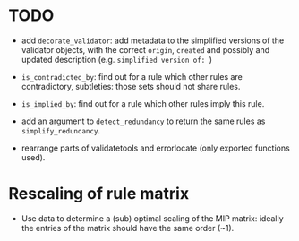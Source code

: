 # TODO

- add `decorate_validator`: add metadata to the simplified versions of the validator objects, with the correct
`origin`, `created` and possibly and updated description (e.g. `simplified version of: `)
- `is_contradicted_by`: find out for a rule which other rules are contradictory, subtleties: those sets should not share rules. 
- `is_implied_by`: find out for a rule which other rules imply this rule.
- add an argument to `detect_redundancy` to return the same rules as `simplify_redundancy`.

- rearrange parts of validatetools and errorlocate (only exported functions used).


# Rescaling of rule matrix

- Use data to determine a (sub) optimal scaling of the MIP matrix: ideally the entries of the matrix should have the same order (~1).
